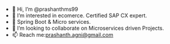 - 👋 Hi, I’m @prashanthms99
- 👀 I’m interested in ecomerce. Certified SAP CX expert.
- 🌱 Spring Boot & Micro services.
- 💞️ I’m looking to collaborate on Microservices driven Projects.
- 📫 Reach me:prashanth.agni@gmail.com

<!---
prashanthms99/prashanthms99 is a ✨ special ✨ repository because its `README.md` (this file) appears on your GitHub profile.
You can click the Preview link to take a look at your changes.
--->
